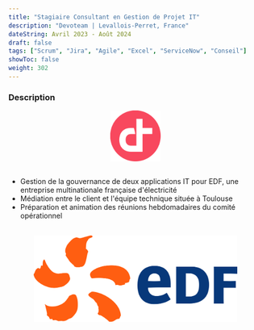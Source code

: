 ```yaml
---
title: "Stagiaire Consultant en Gestion de Projet IT"
description: "Devoteam | Levallois-Perret, France"
dateString: Avril 2023 - Août 2024
draft: false
tags: ["Scrum", "Jira", "Agile", "Excel", "ServiceNow", "Conseil"]
showToc: false
weight: 302
---
```


### Description

<div style="text-align: center;">
    <img src="/experience/devoteam/devoteam.png" alt="Logo Devoteam" style="width: 20%; display: block; margin: 0 auto;">
</div>

<br>

- Gestion de la gouvernance de deux applications IT pour EDF, une entreprise multinationale française d'électricité
- Médiation entre le client et l'équipe technique située à Toulouse
- Préparation et animation des réunions hebdomadaires du comité opérationnel

<br>

<div style="text-align: center;">
    <img src="/experience/devoteam/EDF.png" alt="Logo EDF" style="width: 80%; display: block; margin: 0 auto;">
</div>
